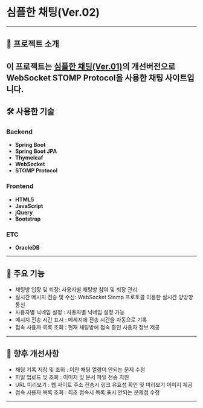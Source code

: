 # 심플한 채팅(Ver.02)

---

## 📖 프로젝트 소개

이 프로젝트는 [심플한 채팅(Ver.01)](https://github.com/redmori1/Simple-Chating-Ver.01-)의 개선버전으로 WebSocket STOMP Protocol을 사용한
채팅 사이트입니다.
---


## 🛠️ 사용한 기술

### Backend
- **Spring Boot**
- **Spring Boot JPA**
- **Thymeleaf**
- **WebSocket**
- **STOMP Protocol**

### Frontend
- **HTML5**
- **JavaScript**
- **jQuery**
- **Bootstrap**

### ETC
- **OracleDB**

---

## 🌟 주요 기능
- 채팅방 입장 및 퇴장: 사용자별 채팅방 참여 및 퇴장 관리
- 실시간 메시지 전송 및 수신: WebSocket Stomp 프로토콜 이용한 실시간 양방향 통신
- 사용자별 닉네임 설정 : 사용자별 닉네임 설정 가능
- 메시지 전송 시간 표시 : 메세지에 전송 시간을 자동으로 기록
- 접속 사용자 목록 조회 : 현재 채팅방에 접속 중인 사용자 정보 제공

---

## 📌 향후 개선사항
- 채팅 기록 저장 및 조회 : 이전 채팅 열람이 안되는 문제 수정
- 파일 업로드 및 조회 : 이미지 및 문서 파일 전송 지원
- URL 미리보기 : 웹 사이트 주소 전송시 링크 유효성 확인 및 미리보기 이미지 제공
- 접속 사용자 목록 조회 : 최초 접속시 목록 표시 안되는 문제점 수정

---

